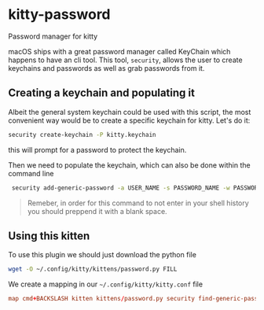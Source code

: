 # kitty-password
Password manager for kitty

macOS ships with a great password manager called KeyChain which happens to have an cli tool. This tool, `security`, allows the user to create keychains and passwords as well as grab passwords from it.


## Creating a keychain and populating it
Albeit the general system keychain could be used with this script, the most convenient way would be to create a specific keychain for kitty. Let's do it:
```bash
security create-keychain -P kitty.keychain
```
this will prompt for a password to protect the keychain. 

Then we need to populate the keychain, which can also be done within the command line
```bash
 security add-generic-password -a USER_NAME -s PASSWORD_NAME -w PASSWORD kitty.keychain
```
> Remeber, in order for this command to not enter in your shell history you should preppend it with a blank space.


## Using this kitten

To use this plugin we should just download the python file
```bash
wget -O ~/.config/kitty/kittens/password.py FILL
```

We create a mapping in our `~/.config/kitty/kitty.conf` file
```conf
map cmd+BACKSLASH kitten kittens/password.py security find-generic-password -w -l
```
